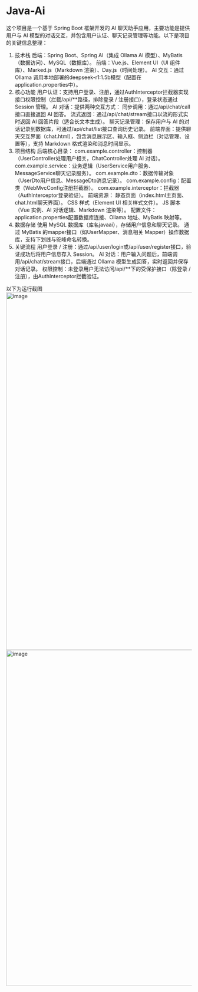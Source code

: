 # Java-Ai
这个项目是一个基于 Spring Boot 框架开发的 AI 聊天助手应用，主要功能是提供用户与 AI 模型的对话交互，并包含用户认证、聊天记录管理等功能。以下是项目的关键信息整理：
1. 技术栈
后端：Spring Boot、Spring AI（集成 Ollama AI 模型）、MyBatis（数据访问）、MySQL（数据库）。
前端：Vue.js、Element UI（UI 组件库）、Marked.js（Markdown 渲染）、Day.js（时间处理）。
AI 交互：通过 Ollama 调用本地部署的deepseek-r1:1.5b模型（配置在application.properties中）。
2. 核心功能
用户认证：支持用户登录、注册，通过AuthInterceptor拦截器实现接口权限控制（拦截/api/**路径，排除登录 / 注册接口），登录状态通过 Session 管理。
AI 对话：提供两种交互方式：
同步调用：通过/api/chat/call接口直接返回 AI 回答。
流式返回：通过/api/chat/stream接口以流的形式实时返回 AI 回答片段（适合长文本生成）。
聊天记录管理：保存用户与 AI 的对话记录到数据库，可通过/api/chat/list接口查询历史记录。
前端界面：提供聊天交互界面（chat.html），包含消息展示区、输入框、侧边栏（对话管理、设置等），支持 Markdown 格式渲染和消息时间显示。
3. 项目结构
后端核心目录：
com.example.controller：控制器（UserController处理用户相关，ChatController处理 AI 对话）。
com.example.service：业务逻辑（UserService用户服务、MessageService聊天记录服务）。
com.example.dto：数据传输对象（UserDto用户信息、MessageDto消息记录）。
com.example.config：配置类（WebMvcConfig注册拦截器）。
com.example.interceptor：拦截器（AuthInterceptor登录验证）。
前端资源：
静态页面（index.html主页面、chat.html聊天界面）。
CSS 样式（Element UI 相关样式文件）。
JS 脚本（Vue 实例、AI 对话逻辑、Markdown 渲染等）。
配置文件：application.properties配置数据库连接、Ollama 地址、MyBatis 映射等。
4. 数据存储
使用 MySQL 数据库（库名javaai），存储用户信息和聊天记录。
通过 MyBatis 的mapper接口（如UserMapper、消息相关 Mapper）操作数据库，支持下划线与驼峰命名转换。
5. 关键流程
用户登录 / 注册：通过/api/user/login或/api/user/register接口，验证成功后将用户信息存入 Session。
AI 对话：用户输入问题后，前端调用/api/chat/stream接口，后端通过 Ollama 模型生成回答，实时返回并保存对话记录。
权限控制：未登录用户无法访问/api/**下的受保护接口（除登录 / 注册），由AuthInterceptor拦截验证。

以下为运行截图
<img width="1500" height="971" alt="image" src="https://github.com/user-attachments/assets/f18889b4-e4c8-4e15-ab0e-4495fa995b74" />
<img width="1882" height="912" alt="image" src="https://github.com/user-attachments/assets/412af244-e852-4fd4-8b51-8e97f738ba92" />


